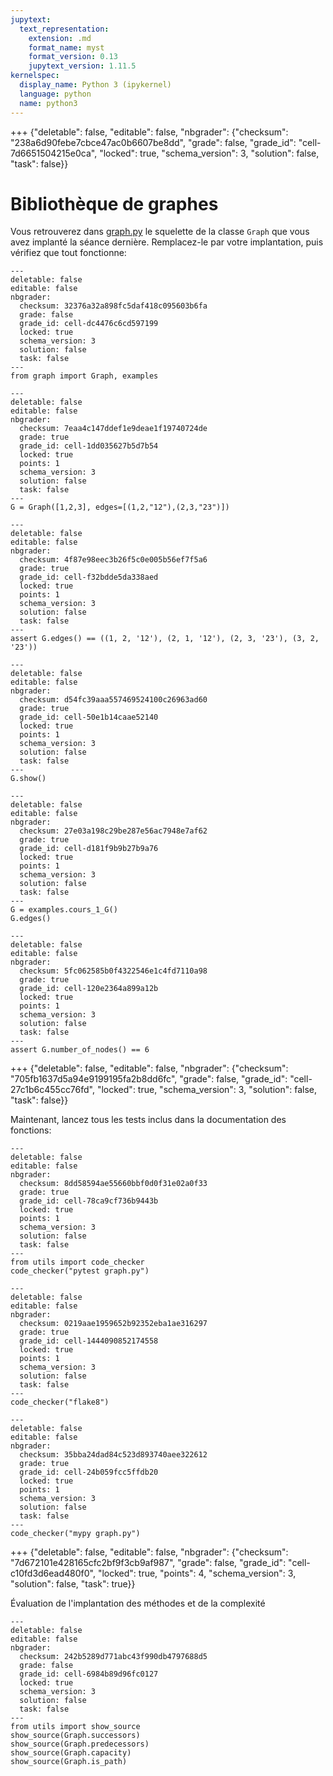 ```yaml
---
jupytext:
  text_representation:
    extension: .md
    format_name: myst
    format_version: 0.13
    jupytext_version: 1.11.5
kernelspec:
  display_name: Python 3 (ipykernel)
  language: python
  name: python3
---
```


+++ {"deletable": false, "editable": false, "nbgrader": {"checksum": "238a6d90febe7cbce47ac0b6607be8dd", "grade": false, "grade_id": "cell-7d6651504215e0ca", "locked": true, "schema_version": 3, "solution": false, "task": false}}

# Bibliothèque de graphes

Vous retrouverez dans <a href="graph.py">graph.py</a> le squelette de la classe
`Graph` que vous avez implanté la séance dernière. Remplacez-le par
votre implantation, puis vérifiez que tout fonctionne:

```{code-cell} ipython3
---
deletable: false
editable: false
nbgrader:
  checksum: 32376a32a898fc5daf418c095603b6fa
  grade: false
  grade_id: cell-dc4476c6cd597199
  locked: true
  schema_version: 3
  solution: false
  task: false
---
from graph import Graph, examples
```

```{code-cell} ipython3
---
deletable: false
editable: false
nbgrader:
  checksum: 7eaa4c147ddef1e9deae1f19740724de
  grade: true
  grade_id: cell-1dd035627b5d7b54
  locked: true
  points: 1
  schema_version: 3
  solution: false
  task: false
---
G = Graph([1,2,3], edges=[(1,2,"12"),(2,3,"23")])
```

```{code-cell} ipython3
---
deletable: false
editable: false
nbgrader:
  checksum: 4f87e98eec3b26f5c0e005b56ef7f5a6
  grade: true
  grade_id: cell-f32bdde5da338aed
  locked: true
  points: 1
  schema_version: 3
  solution: false
  task: false
---
assert G.edges() == ((1, 2, '12'), (2, 1, '12'), (2, 3, '23'), (3, 2, '23'))
```

```{code-cell} ipython3
---
deletable: false
editable: false
nbgrader:
  checksum: d54fc39aaa557469524100c26963ad60
  grade: true
  grade_id: cell-50e1b14caae52140
  locked: true
  points: 1
  schema_version: 3
  solution: false
  task: false
---
G.show()
```

```{code-cell} ipython3
---
deletable: false
editable: false
nbgrader:
  checksum: 27e03a198c29be287e56ac7948e7af62
  grade: true
  grade_id: cell-d181f9b9b27b9a76
  locked: true
  points: 1
  schema_version: 3
  solution: false
  task: false
---
G = examples.cours_1_G()
G.edges()
```

```{code-cell} ipython3
---
deletable: false
editable: false
nbgrader:
  checksum: 5fc062585b0f4322546e1c4fd7110a98
  grade: true
  grade_id: cell-120e2364a899a12b
  locked: true
  points: 1
  schema_version: 3
  solution: false
  task: false
---
assert G.number_of_nodes() == 6
```

+++ {"deletable": false, "editable": false, "nbgrader": {"checksum": "705fb1637d5a94e9199195fa2b8dd6fc", "grade": false, "grade_id": "cell-27c1b6c455cc76fd", "locked": true, "schema_version": 3, "solution": false, "task": false}}

Maintenant, lancez tous les tests inclus dans la documentation des fonctions:

```{code-cell} ipython3
---
deletable: false
editable: false
nbgrader:
  checksum: 8dd58594ae55660bbf0d0f31e02a0f33
  grade: true
  grade_id: cell-78ca9cf736b9443b
  locked: true
  points: 1
  schema_version: 3
  solution: false
  task: false
---
from utils import code_checker
code_checker("pytest graph.py")
```

```{code-cell} ipython3
---
deletable: false
editable: false
nbgrader:
  checksum: 0219aae1959652b92352eba1ae316297
  grade: true
  grade_id: cell-1444090852174558
  locked: true
  points: 1
  schema_version: 3
  solution: false
  task: false
---
code_checker("flake8")
```

```{code-cell} ipython3
---
deletable: false
editable: false
nbgrader:
  checksum: 35bba24dad84c523d893740aee322612
  grade: true
  grade_id: cell-24b059fcc5ffdb20
  locked: true
  points: 1
  schema_version: 3
  solution: false
  task: false
---
code_checker("mypy graph.py")
```

+++ {"deletable": false, "editable": false, "nbgrader": {"checksum": "7d672101e428165cfc2bf9f3cb9af987", "grade": false, "grade_id": "cell-c10fd3d6ead480f0", "locked": true, "points": 4, "schema_version": 3, "solution": false, "task": true}}

Évaluation de l'implantation des méthodes et de la complexité

```{code-cell} ipython3
---
deletable: false
editable: false
nbgrader:
  checksum: 242b5289d771abc43f990db4797688d5
  grade: false
  grade_id: cell-6984b89d96fc0127
  locked: true
  schema_version: 3
  solution: false
  task: false
---
from utils import show_source
show_source(Graph.successors)
show_source(Graph.predecessors)
show_source(Graph.capacity)
show_source(Graph.is_path)
```
